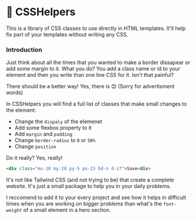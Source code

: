 # 📕 CSSHelpers
This is a library of CSS classes to use directly in HTML templates. It'll help fix part of your templates without writing any CSS.


### Introduction
Just think about all the times that you wanted to make a border dissapear or add some margin to it. What you do? You add a class name or id to your element and then you write than one line CSS for it. Isn't that painful?

There should be a better way! Yes, there is 😊 (Sorry for advertisment words)

In CSSHelpers you will find a full list of classes that make small changes to the element:
- Change the `dispaly` of the elemenet
- Add some flexbox property to it
- Add `margin` and `padding`
- Change `border-radius` to `0` or `50%`
- Change `position`

Do it really? Yes, really!
```html
<div class="mx-10 my-20 py-5 px-15 bd-n d-if">Save<div>
```

It's not like Tailwind CSS (and not trying to be) that create a complete website. It's just a small package to help you in your daily problems. 

I reccomend to add it to your every project and see how it helps in difficult times when you are working on bigger problems than what's the `font-weight` of a small element in a hero section.
